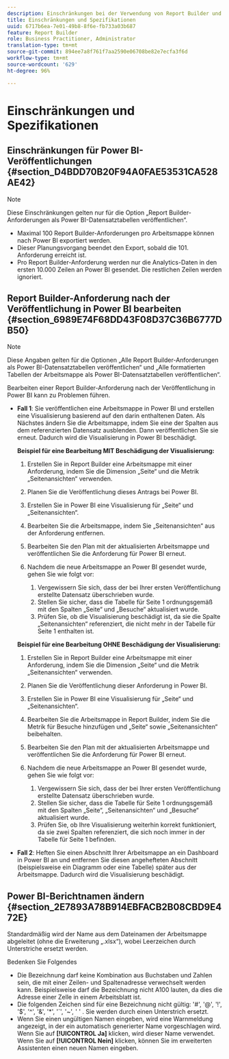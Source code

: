 ```yaml
---
description: Einschränkungen bei der Verwendung von Report Builder und Microsoft Power BI.
title: Einschränkungen und Spezifikationen
uuid: 6717b6ea-7e01-49b8-8f6e-fb733a03b687
feature: Report Builder
role: Business Practitioner, Administrator
translation-type: tm+mt
source-git-commit: 894ee7a8f761f7aa2590e06708be82e7ecfa3f6d
workflow-type: tm+mt
source-wordcount: '629'
ht-degree: 96%

---
```



# Einschränkungen und Spezifikationen

## Einschränkungen für Power BI-Veröffentlichungen {#section_D4BDD70B20F94A0FAE53531CA528AE42}

>[!NOTE]
>
> Diese Einschränkungen gelten nur für die Option „Report Builder-Anforderungen als Power BI-Datensatztabellen veröffentlichen“.

* Maximal 100 Report Builder-Anforderungen pro Arbeitsmappe können nach Power BI exportiert werden.
* Dieser Planungsvorgang beendet den Export, sobald die 101. Anforderung erreicht ist.
* Pro Report Builder-Anforderung werden nur die Analytics-Daten in den ersten 10.000 Zeilen an Power BI gesendet. Die restlichen Zeilen werden ignoriert.

## Report Builder-Anforderung nach der Veröffentlichung in Power BI bearbeiten {#section_6989E74F68DD43F08D37C36B6777DB50}

>[!NOTE]
>
> Diese Angaben gelten für die Optionen „Alle Report Builder-Anforderungen als Power BI-Datensatztabellen veröffentlichen“ und „Alle formatierten Tabellen der Arbeitsmappe als Power BI-Datensatztabellen veröffentlichen“.

Bearbeiten einer Report Builder-Anforderung nach der Veröffentlichung in Power BI kann zu Problemen führen.

* **Fall 1**: Sie veröffentlichen eine Arbeitsmappe in Power BI und erstellen eine Visualisierung basierend auf den darin enthaltenen Daten. Als Nächstes ändern Sie die Arbeitsmappe, indem Sie eine der Spalten aus dem referenzierten Datensatz ausblenden. Dann veröffentlichen Sie sie erneut. Dadurch wird die Visualisierung in Power BI beschädigt.

   **Beispiel für eine Bearbeitung MIT Beschädigung der Visualisierung:**

   1. Erstellen Sie in Report Builder eine Arbeitsmappe mit einer Anforderung, indem Sie die Dimension „Seite“ und die Metrik „Seitenansichten“ verwenden.
   2. Planen Sie die Veröffentlichung dieses Antrags bei Power BI.
   3. Erstellen Sie in Power BI eine Visualisierung für „Seite“ und „Seitenansichten“.
   4. Bearbeiten Sie die Arbeitsmappe, indem Sie „Seitenansichten“ aus der Anforderung entfernen.
   5. Bearbeiten Sie den Plan mit der aktualisierten Arbeitsmappe und veröffentlichen Sie die Anforderung für Power BI erneut.
   6. Nachdem die neue Arbeitsmappe an Power BI gesendet wurde, gehen Sie wie folgt vor:

      1. Vergewissern Sie sich, dass der bei Ihrer ersten Veröffentlichung erstellte Datensatz überschrieben wurde.
      2. Stellen Sie sicher, dass die Tabelle für Seite 1 ordnungsgemäß mit den Spalten „Seite“ und „Besuche“ aktualisiert wurde.
      3. Prüfen Sie, ob die Visualisierung beschädigt ist, da sie die Spalte „Seitenansichten“ referenziert, die nicht mehr in der Tabelle für Seite 1 enthalten ist.

   **Beispiel für eine Bearbeitung OHNE Beschädigung der Visualisierung:**

   1. Erstellen Sie in Report Builder eine Arbeitsmappe mit einer Anforderung, indem Sie die Dimension „Seite“ und die Metrik „Seitenansichten“ verwenden.
   2. Planen Sie die Veröffentlichung dieser Anforderung in Power BI.
   3. Erstellen Sie in Power BI eine Visualisierung für „Seite“ und „Seitenansichten“.
   4. Bearbeiten Sie die Arbeitsmappe in Report Builder, indem Sie die Metrik für Besuche hinzufügen und „Seite“ sowie „Seitenansichten“ beibehalten.
   5. Bearbeiten Sie den Plan mit der aktualisierten Arbeitsmappe und veröffentlichen Sie die Anforderung für Power BI erneut.
   6. Nachdem die neue Arbeitsmappe an Power BI gesendet wurde, gehen Sie wie folgt vor:

      1. Vergewissern Sie sich, dass der bei Ihrer ersten Veröffentlichung erstellte Datensatz überschrieben wurde.
      2. Stellen Sie sicher, dass die Tabelle für Seite 1 ordnungsgemäß mit den Spalten „Seite“, „Seitenansichten“ und „Besuche“ aktualisiert wurde.
      3. Prüfen Sie, ob Ihre Visualisierung weiterhin korrekt funktioniert, da sie zwei Spalten referenziert, die sich noch immer in der Tabelle für Seite 1 befinden.


* **Fall 2**: Heften Sie einen Abschnitt Ihrer Arbeitsmappe an ein Dashboard in Power BI an und entfernen Sie diesen angehefteten Abschnitt (beispielsweise ein Diagramm oder eine Tabelle) später aus der Arbeitsmappe. Dadurch wird die Visualisierung beschädigt.

## Power BI-Berichtnamen ändern {#section_2E7893A78B914EBFACB2B08CBD9E472E}

Standardmäßig wird der Name aus dem Dateinamen der Arbeitsmappe abgeleitet (ohne die Erweiterung „.xlsx“), wobei Leerzeichen durch Unterstriche ersetzt werden.

Bedenken Sie Folgendes

* Die Bezeichnung darf keine Kombination aus Buchstaben und Zahlen sein, die mit einer Zeilen- und Spaltenadresse verwechselt werden kann. Beispielsweise darf die Bezeichnung nicht A100 lauten, da dies die Adresse einer Zelle in einem Arbeitsblatt ist.
* Die folgenden Zeichen sind für eine Bezeichnung nicht gültig: &#39;#&#39;, &#39;@&#39;, &#39;!&#39;, &#39;$&#39;, &#39;^&#39;, &#39;&amp;&#39;, &#39;*&#39;, &#39;`&#39;, &#39;~&#39;, &#39; &#39; . Sie werden durch einen Unterstrich ersetzt.
* Wenn Sie einen ungültigen Namen eingeben, wird eine Warnmeldung angezeigt, in der ein automatisch generierter Name vorgeschlagen wird. Wenn Sie auf **[!UICONTROL Ja]** klicken, wird dieser Name verwendet. Wenn Sie auf **[!UICONTROL Nein]** klicken, können Sie im erweiterten Assistenten einen neuen Namen eingeben.

